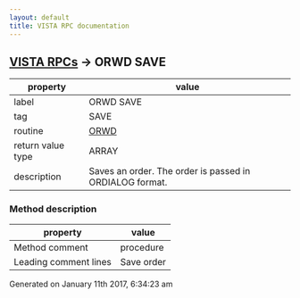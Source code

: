 ```yaml
---
layout: default
title: VISTA RPC documentation
---
```




## [VISTA RPCs](TableOfContent.md) &#8594; ORWD SAVE 

 property | value 
--- | --- 
 label | ORWD SAVE
 tag | SAVE
 routine | [ORWD](http://code.osehra.org/dox/Routine_ORWD_source.html)
 return value type | ARRAY
 description | Saves an order.  The order is passed in ORDIALOG format.


### Method description

 property | value 
--- | --- 
 Method comment | procedure
 Leading comment lines | Save order




Generated on January 11th 2017, 6:34:23 am
